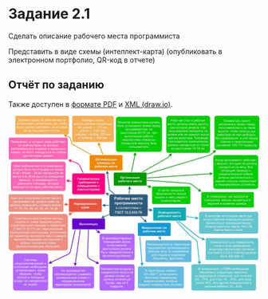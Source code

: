 # Задание 2.1

Сделать описание рабочего места программиста

Представить в виде схемы (интеллект-карта)
(опубликовать в электронном портфолио, QR-код в отчете)

## Отчёт по заданию

Также доступен в [формате PDF](2.1.pdf) и [XML (draw.io)](2.1.xml).

![JPEG версия](2.1.jpg)
